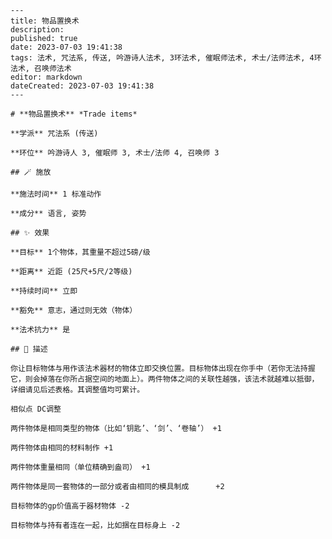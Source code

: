 
    ---
    title: 物品置换术
    description: 
    published: true
    date: 2023-07-03 19:41:38
    tags: 法术, 咒法系, 传送, 吟游诗人法术, 3环法术, 催眠师法术, 术士/法师法术, 4环法术, 召唤师法术
    editor: markdown
    dateCreated: 2023-07-03 19:41:38
    ---

    # **物品置换术** *Trade items*

    **学派** 咒法系 (传送) 

    **环位** 吟游诗人 3, 催眠师 3, 术士/法师 4, 召唤师 3

    ## 🪄 施放

    **施法时间** 1 标准动作

    **成分** 语言, 姿势

    ## ✨ 效果 

    **目标** 1个物体，其重量不超过5磅/级 

    **距离** 近距 (25尺+5尺/2等级)  

    **持续时间** 立即 

    **豁免** 意志，通过则无效（物体）

    **法术抗力** 是

    ## 📖 描述

    你让目标物体与用作该法术器材的物体立即交换位置。目标物体出现在你手中（若你无法持握它，则会掉落在你所占据空间的地面上）。两件物体之间的关联性越强，该法术就越难以抵御，详细请见后述表格。其调整值均可累计。

    相似点 DC调整

    两件物体是相同类型的物体（比如‘钥匙’、‘剑’、‘卷轴’） +1

    两件物体由相同的材料制作 +1

    两件物体重量相同（单位精确到盎司） +1

    两件物体是同一套物体的一部分或者由相同的模具制成      +2

    目标物体的gp价值高于器材物体 -2

    目标物体与持有者连在一起，比如捆在目标身上 -2
    